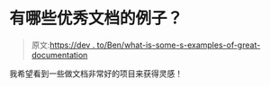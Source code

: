 # 有哪些优秀文档的例子？

> 原文:[https://dev . to/Ben/what-is-some-s-examples-of-great-documentation](https://dev.to/ben/what-are-some-examples-of-great-documentation)

我希望看到一些做文档非常好的项目来获得灵感！